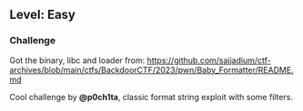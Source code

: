 ## Level: Easy

### Challenge

Got the binary, libc and loader from: https://github.com/sajjadium/ctf-archives/blob/main/ctfs/BackdoorCTF/2023/pwn/Baby_Formatter/README.md

Cool challenge by __@p0ch1ta__, classic format string exploit with some filters. 


